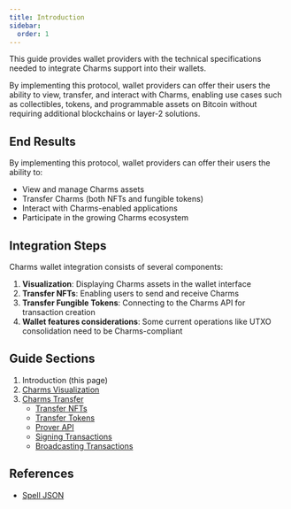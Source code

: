 ```yaml
---
title: Introduction
sidebar:
  order: 1
---
```


This guide provides wallet providers with the technical specifications needed to integrate Charms support into their wallets.

By implementing this protocol, wallet providers can offer their users the ability to view, transfer, and interact with Charms, enabling use cases such as collectibles, tokens, and programmable assets on Bitcoin without requiring additional blockchains or layer-2 solutions.

## End Results

By implementing this protocol, wallet providers can offer their users the ability to:

- View and manage Charms assets
- Transfer Charms (both NFTs and fungible tokens)
- Interact with Charms-enabled applications
- Participate in the growing Charms ecosystem

## Integration Steps

Charms wallet integration consists of several components:

1. **Visualization**: Displaying Charms assets in the wallet interface
2. **Transfer NFTs**: Enabling users to send and receive Charms
3. **Transfer Fungible Tokens**: Connecting to the Charms API for transaction creation
4. **Wallet features considerations**: Some current operations like UTXO consolidation need to be Charms-compliant

## Guide Sections

1. Introduction (this page)
2. [Charms Visualization](/guides/wallet-integration/visualization)
3. [Charms Transfer](/guides/wallet-integration/transfer/transfers)
   - [Transfer NFTs](/guides/wallet-integration/transfer/nft)
   - [Transfer Tokens](/guides/wallet-integration/transfer/token)
   - [Prover API](/guides/wallet-integration/transfer/prover-api)
   - [Signing Transactions](/guides/wallet-integration/transfer/signing)
   - [Broadcasting Transactions](/guides/wallet-integration/transfer/broadcasting)

## References

- [Spell JSON](/references/spell-json)

